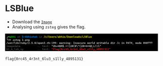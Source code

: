 # LSBlue

- Download the [`Image`](https://github.com/a3X3k/Bi0s/blob/master/CTFs/HS%20CTF/LSBlue/1.png)
- Analysing using `zsteg` gives the flag.

![](https://github.com/a3X3k/Bi0s/blob/master/CTFs/HS%20CTF/LSBlue/2.png?raw=true)

```
flag{0rc45_4r3nt_6lu3_s1lly_4895131}
```

